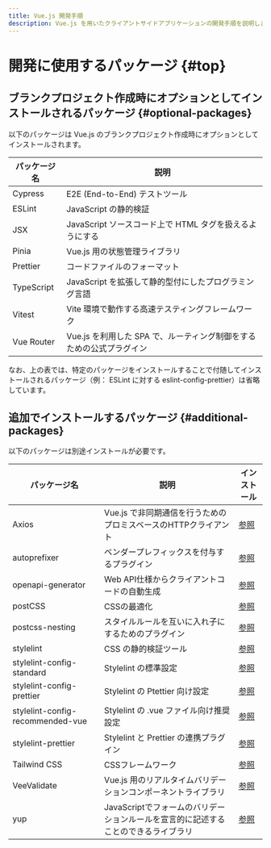 ```yaml
---
title: Vue.js 開発手順
description: Vue.js を用いたクライアントサイドアプリケーションの開発手順を説明します。
---
```


# 開発に使用するパッケージ {#top}

## ブランクプロジェクト作成時にオプションとしてインストールされるパッケージ {#optional-packages}

以下のパッケージは Vue.js のブランクプロジェクト作成時にオプションとしてインストールされます。

|パッケージ名 |説明                                                              |
|------------|------------------------------------------------------------------|
|Cypress     |E2E (End-to-End) テストツール                                      |
|ESLint      |JavaScript の静的検証                                              |
|JSX         |JavaScript ソースコード上で HTML タグを扱えるようにする             |
|Pinia       |Vue.js 用の状態管理ライブラリ                                      |
|Prettier    |コードファイルのフォーマット                                       |
|TypeScript  |JavaScript を拡張して静的型付にしたプログラミング言語               |
|Vitest      |Vite 環境で動作する高速テスティングフレームワーク                   |
|Vue Router  |Vue.js を利用した SPA で、ルーティング制御をするための公式プラグイン |

なお、上の表では、特定のパッケージをインストールすることで付随してインストールされるパッケージ（例： ESLint に対する eslint-config-prettier）は省略しています。

## 追加でインストールするパッケージ {#additional-packages}

以下のパッケージは別途インストールが必要です。

|パッケージ名                       |説明                                     |インストール|
|----------------------------------|-----------------------------------------|------------|
|Axios                             |Vue.js で非同期通信を行うためのプロミスベースのHTTPクライアント|[参照](create-api-client-code.md)|
|autoprefixer                      |ベンダープレフィックスを付与するプラグイン |[参照](css.md)|
|openapi-generator                 |Web API仕様からクライアントコードの自動生成|[参照](create-api-client-code.md)|
|postCSS                           |CSSの最適化                               |[参照](css.md)|
|postcss-nesting                   |スタイルルールを互いに入れ子にするためのプラグイン|[参照](css.md)|
|stylelint                         |CSS の静的検証ツール                      |[参照](static-verification-and-format.md)|
|stylelint-config-standard         |Stylelint の標準設定|[参照](static-verification-and-format.md)|
|stylelint-config-prettier         |Stylelint の Ptettier 向け設定|[参照](static-verification-and-format.md)|
|stylelint-config-recommended-vue  |Stylelint の .vue ファイル向け推奨設定|[参照](static-verification-and-format.md)|
|stylelint-prettier                |Stylelint と Prettier の連携プラグイン|[参照](static-verification-and-format.md)|
|Tailwind CSS                      |CSSフレームワーク                         |[参照](css.md)|
|VeeValidate                       |Vue.js 用のリアルタイムバリデーションコンポーネントライブラリ |[参照](input-validation.md)
|yup                               |JavaScriptでフォームのバリデーションルールを宣言的に記述することのできるライブラリ|[参照](input-validation.md)|
